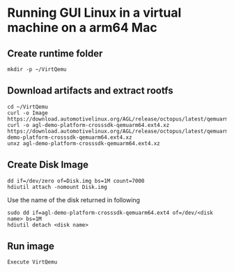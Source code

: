 # Running GUI Linux in a virtual machine on a arm64 Mac

## Create runtime folder

    mkdir -p ~/VirtQemu

## Download artifacts and extract rootfs

    cd ~/VirtQemu
    curl -o Image https://download.automotivelinux.org/AGL/release/octopus/latest/qemuarm64/deploy/images/qemuarm64/Image
    curl -o agl-demo-platform-crosssdk-qemuarm64.ext4.xz https://download.automotivelinux.org/AGL/release/octopus/latest/qemuarm64/deploy/images/qemuarm64/agl-demo-platform-crosssdk-qemuarm64.ext4.xz
    unxz agl-demo-platform-crosssdk-qemuarm64.ext4.xz

## Create Disk Image

    dd if=/dev/zero of=Disk.img bs=1M count=7000
    hdiutil attach -nomount Disk.img

Use the name of the disk returned in following

    sudo dd if=agl-demo-platform-crosssdk-qemuarm64.ext4 of=/dev/<disk name> bs=1M
    hdiutil detach <disk name>

## Run image

    Execute VirtQemu

